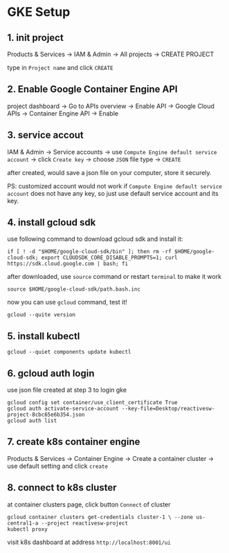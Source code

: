 # GKE Setup

## 1. init project

Products & Services -> IAM & Admin -> All projects -> CREATE PROJECT

type in `Project name` and click `CREATE`

## 2. Enable Google Container Engine API

project dashboard -> Go to APIs overview -> Enable API -> Google Cloud APIs -> Container Engine API -> Enable

## 3. service accout

IAM & Admin -> Service accounts -> use `Compute Engine default service account` -> click `Create key`  -> choose `JSON` file type -> `CREATE`

after created, would save a json file on your computer, store it securely.

PS: customized account would not  work if `Compute Engine default service account` does not have any key, so just use default service account and its key.

## 4. install gcloud sdk

use following command to download gcloud sdk and install it:

```shell
if [ ! -d "$HOME/google-cloud-sdk/bin" ]; then rm -rf $HOME/google-cloud-sdk; export CLOUDSDK_CORE_DISABLE_PROMPTS=1; curl https://sdk.cloud.google.com | bash; fi
```

after downloaded, use `source` command or restart `terminal` to make it work

`source $HOME/google-cloud-sdk/path.bash.inc`

now you can use `gcloud` command, test it!

`gcloud --quite version`

## 5. install kubectl

`gcloud --quiet components update kubectl`

## 6. gcloud auth login

use json file created at step 3 to login gke

```shell
gcloud config set container/use_client_certificate True
gcloud auth activate-service-account --key-file=Desktop/reactivesw-project-8cbc65e6b354.json
gcloud auth list
```

## 7. create k8s container engine

Products & Services -> Container Engine -> Create a container cluster -> use default setting and click `create`

## 8. connect to k8s cluster

at container clusters page, click button `Connect` of cluster

```shell
gcloud container clusters get-credentials cluster-1 \ --zone us-central1-a --project reactivesw-project
kubectl proxy
```

visit k8s dashboard at address `http://localhost:8001/ui`
